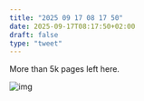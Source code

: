 ```yaml
---
title: "2025 09 17 08 17 50"
date: 2025-09-17T08:17:50+02:00
draft: false
type: "tweet"
---
```

More than 5k pages left here.

![img](/img/2025-09-17-08-17-41.png)
